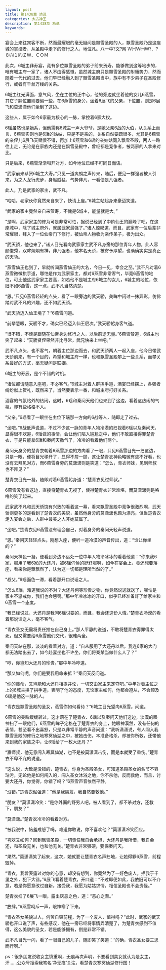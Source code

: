 ```yaml
---
layout: post
title: 第1438章 劝说
categories: 太古神王
description: 第1438章 劝说
keywords:
---
```


宴会上来往宾客不断，然而最耀眼的毫无疑问是飘雪圣殿的人，飘雪圣殿乃是这座城的掌控者，从圣殿中走下的修行之人，地位凡。八一中?文?网  Ｗ㈠Ｗ㈠Ｗ?．?８㈧１㈧ＺＷ．ＣＯＭ

此次，6城主非寿宴，竟有多位飘雪圣殿的弟子前来贺寿，能够做到这等地步的，唯有城主府一家了，诸人不由得感慨，虽然城主府只是飘雪圣殿的附庸势力，然而随着一代代的过去，他们早已经融入到了飘雪圣殿当中，族中有不少弟子在圣殿修行，或者有千丝万缕的关系。

6城主红光满面，意气风，坐在主位的正中心，他的旁边就坐着他的女儿6燕雪，其它子嗣位置则要偏一些，在6燕雪的身旁，坐着6展飞的父亲，下位置，则是6展飞和莫潇潇他们坐到了这边。

这些人，属于如今6家最为核心的一脉，掌控着6家大权。

6瑶虽然也是嫡系，但他需称6城主一声大爷爷，是她父亲6战的大伯，从关系上而言，6燕雪实则也是6瑶的姑姑，只是不是亲的，关系自然要疏很多，尤其是6燕雪的亲侄儿6展飞天赋很不错，再加上6燕雪和6瑶的亲姑姑同入飘雪圣殿，两人一路往上走，无论是在家族内还是在飘雪圣殿中，曾经都是竞争者，被两家的人拿来对比。

只是后来，6燕雪渐渐甩开对方，如今地位已经不可同日而语。

“武家前来恭贺6城主大寿。”只见一道爽朗之声传来，随后，便见一群强者被人引来，为之人龙行虎步，身躯威猛，气势非凡，一看便是凡强者。

此人，乃是武家的家主，武不凡。

“哈哈，老家伙你竟然亲自来了，快请上座。”6城主站起身来豪迈笑道。

“武家的家主竟然亲自来贺寿，不愧是6城主，能量就是大。”

“是啊，武家家主的修为可是非常可怕，据说已经到了中阶仙王的巅峰了吧，在这座城中，除了城主府外，就属武家最强了。”诸人惊叹道，而且，武家有一位后辈非常耀眼，拜入了一位仙帝门下修行，被仙帝人物收为亲传弟子，极为出众。

“武天骄，他也来了。”诸人目光看向武家家主武不凡身旁的那位青年人物，此人容颜俊秀，双眸炯炯有神，非凡强者，他本名天骄，被寄予厚望，也确确实实是真正的天骄。

“燕雪仙王也到了，早就听闻燕雪仙王的大名，今日一见，幸会之至。”武不凡对着6燕雪微微拱手道，哪怕是作为武家家主，都对6燕雪非常客气，毕竟6燕雪的地位，可比他这武家家主要高，如若他不是城主府6城主的女儿，6城主的地位，依旧不如6燕雪，这一点，武不凡当然清楚。

“恩。”只见6燕雪轻轻的点头，看了一眼旁边的武天骄，美眸中闪过一抹异彩，仿佛踏对武不凡的兴趣，还不如武天骄。

“武天骄迈入仙王境了？”6燕雪问道。

“前辈慧眼，天骄不才，确实已经迈入仙王层次。”武天骄躬身客气道。

“很不错，不愧是跟随在仙帝身边修行之人，以后前途无量。”6燕雪赞道，6城主也笑了起来：“天骄贤侄果然非比寻常，武兄快来上坐吧。”

武不凡点头，也不客气，朝着主位那边而去，和武天骄两人一起入座，他今日带武天骄前来，有一个目的，希望和城主府一样，也和飘雪圣殿攀上一些关系，而攀关系最好的方式，毫无疑问是联姻。

6城主的寿辰，是个不错的时机。

“诸位都请随意入座吧，不必客气。”6城主对着人群挥手道，酒宴已经摆上，各强者纷纷献上贺礼，既然来了，当然要表示一番，和城主府打好关系。

酒宴的气氛格外的热闹，这时，6瑶和秦问天他们也来到了这边，看着这热闹的气氛，却有些格格不入。

“父亲。”6瑶看了一眼坐在主位下端那一方向的6战等人，随即走了过去。

“坐吧。”6战低声说道，不过不少这一脉的青年人物冷漠的扫视着6瑶以及秦问天，显得很不欢迎，6瑶做的事情，会让他们陷入尴尬之中，他们不敢直接得罪楚青衣，于是只能拿6瑶和秦问天撒气了，冷冷的看着他们两个。

秦问天身旁的楚青衣朝着6燕雪那边的方向看了一眼，只见6燕雪目光一扫这边，只是一眼，便将目光移开了，显得不屑一顾，这让楚青衣神色略微有些不好看，也没有去拜见对方，而6燕雪身旁的莫潇潇则是笑道：“怎么，青衣师妹，见到师叔也不拜见？”

楚青衣目光一凝，随即对着6燕雪躬身道：“楚青衣见过师叔。”

6燕雪没有看这边，直接将楚青衣无视了，使得楚青衣非常难堪，而莫潇潇则是咯咯的笑了起来。

武家武不凡和武天骄饶有兴致的看着这一幕，看来飘雪圣殿中竞争很激烈啊，武天骄则更多的是看到了楚青衣的美貌，虽然他身旁的莫潇潇也颇为漂亮，但当楚青衣走入宴会之后，人群中最美之人非她莫属了。

“坐吧。”楚青衣见6燕雪没有理会自己，对着身旁的秦问天轻声说道。

“恩。”秦问天轻轻点头，刚想入座，便听一道冷漠的声音传出，道：“谁让你坐的？”

秦问天神色一凝，便看到旁边不远处一位中年人物冷冰冰的看着他道：“你来我6家，服用了我6家的大还丹，被6瑶伺候的挺舒服啊，如今在宴会上，竟还想要落座，看来你是飘飘然了，认为这一切都是理所当然的了。”

“叔父。”6瑶面色一滞，看着那开口说话之人。

“怎么6瑶，难道我说的不对？大还丹何等珍贵之物，你竟然说送就送了，哪怕是家主不惩戒你，我们也会惩罚。”那中年冷冰冰的开口，似乎已经准备好了给家主和6燕雪一个态度。

“我已经说过，大还丹是我问6瑶讨要的，而且，我会还这份人情。”楚青衣冷漠的看着那说话之人，毫不客气。

“青衣圣女无需将责任推在自己身上。”那人平静的说道，不敢将楚青衣得罪得太死，但又需要给6燕雪他们交代，很难两全。

秦问天站在那，淡淡的看着对方，道：“自从服用了大还丹以后，我连6家的大门都无法踏出去了，如今赴宴坐也不许坐，你们将秦某当做什么人了？”

“哼，你岂知大还丹的珍贵。”那中年冷哼道。

“那又如何呢，你们是要我用命来抵？”秦问天反问道。

“你的贱命，又岂能和大还丹相提并论，一切交由家主来定夺吧。”中年对着主位之上的6城主拱了拱手道，表明了他的态度，无论家主如何，他都会遵从，不会顾及6瑶是他这一脉的人。

“青衣是飘雪圣殿的圣女，燕雪你如何看待？”6城主目光望向6燕雪，问道。

6燕雪的美眸缓缓转过，这才落在了楚青衣、6瑶以及秦问天他们这边，淡漠的眼神扫了一眼他们，6燕雪的眸子定格在了楚青衣的身上，她眼神漠然，没有任何的表情，甚至看不出喜怒，只是以非常平静的声音问道：“我听潇潇说，有人闯入我飘雪圣殿的修行之地寒冥仙湖之中，被她击伤，本准备格杀，却被你所救，还带他来到我的家族之中，让6瑶给了一枚大还丹？”

“禀师叔，他无意闯入寒冥仙湖，也不是被莫潇潇击伤，而是本就受了重伤。”楚青衣不卑不亢的说道。

“这么说，大致是没错的，楚青衣，你身为圣殿圣女，可知道圣殿圣女的名节不容玷污，无论他是如何闯入的，闯入圣女沐浴之地，你不杀他，反而救他，而且，讨要大还丹，你觉得，你错了吗？”6燕雪声音依然平静。

“没错。”楚青衣倔强道：“他是我朋友，我自然要救他。”

“朋友？”莫潇潇冷笑：“是你外面的野男人吧，被人看到了，都不杀对方，还救下，朋友？”

“莫潇潇。”楚青衣冷冷的看着对方。

“被我说中，恼羞成怒了吗，难道你敢说，你不喜欢他？”莫潇潇冷笑回应。

“喜欢又如何？回到飘雪圣殿，一切责任我自会承担，大还丹是我所借，我自会还，和圣殿无关，也和他无关。”楚青衣非常强硬，要保秦问天。

“果然。”莫潇潇笑了起来，这次，她就要让楚青衣名声扫地，让她得罪6燕雪，前程毁掉。

“青衣，我曾表露过对你的心意，却没有想到，你竟然为了一好色废人，拒我于千里之外，犯下大错。”6展飞看着楚青衣，开口道：“不过即便如此，我依旧可以不介意，若是你愿意改过自新，接受我，我愿为姑姑求情，相信圣殿也不会责怪。”

楚青衣扫了6展飞一眼，露出厌恶之色，道：“恶心之至。”

“放肆。”6燕雪呵斥一声，眼神寒了下来。

“青衣圣女美貌过人，何苦自毁前程，为了一个废人，值得吗？”此时，武家的武天骄也开口说了声，有些感叹，他在一旁已经将事情弄清楚了，为楚青衣感到不值得，这么美貌的圣女，若是能够拥有，倒是非常不错。

武不凡目光一闪，看了一眼自己的儿子，随即笑了笑道：“的确，青衣圣女要三思而行啊。”

ps：很多朋友说收女主慎重啊，无痕再次声明，不要看到美女就认为是女主，汗……公众号搜索我笔名‘净无痕’关注，看楚青衣寒冥仙湖修行图！
